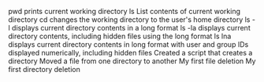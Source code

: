 pwd prints current working directory
ls List contents of current working directory
cd changes the working directory to the user's home directory
ls -l displays current directory contents in a long format
ls -la displays current directory contents, including hidden files using the long format
ls lna displays current directory contents in long format with user and group IDs displayed numerically, including hidden files
Created a script that creates a directory
Moved a file from one directory to another
My first file deletion
My first directory deletion
